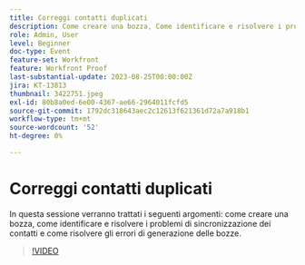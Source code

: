 ```yaml
---
title: Correggi contatti duplicati
description: Come creare una bozza, Come identificare e risolvere i problemi di sincronizzazione dei contatti e Come risolvere gli errori di generazione della bozza.
role: Admin, User
level: Beginner
doc-type: Event
feature-set: Workfront
feature: Workfront Proof
last-substantial-update: 2023-08-25T00:00:00Z
jira: KT-13813
thumbnail: 3422751.jpeg
exl-id: 80b8a0ed-6e00-4367-ae66-2964011fcfd5
source-git-commit: 1792dc318643aec2c12613f621361d72a7a918b1
workflow-type: tm+mt
source-wordcount: '52'
ht-degree: 0%

---
```


# Correggi contatti duplicati

In questa sessione verranno trattati i seguenti argomenti: come creare una bozza, come identificare e risolvere i problemi di sincronizzazione dei contatti e come risolvere gli errori di generazione delle bozze.

>[!VIDEO](https://video.tv.adobe.com/v/3422751/?learn=on)
